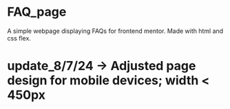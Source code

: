 # FAQ_page
A simple webpage displaying FAQs for frontend mentor. Made with html and css flex.
# update_8/7/24 -> Adjusted page design for mobile devices; width < 450px
